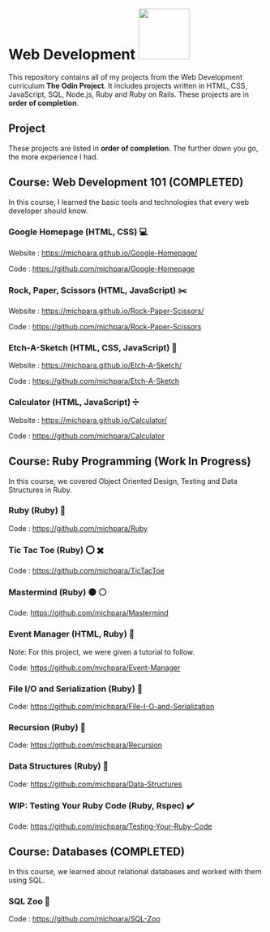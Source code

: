 # **Web Development**  <img src="https://media.giphy.com/media/d9IfL7seBexHLct75B/giphy.gif" width="100">

This repository contains all of my projects from the Web Development curriculum **The Odin Project**. It includes projects written in HTML, CSS, JavaScript,
SQL, Node.js, Ruby and Ruby on Rails. These projects are in **order of completion**. 

## **Project**

These projects are listed in **order of completion**. The further down you go, the more experience I had.

## Course: Web Development 101 (COMPLETED) 
  
  In this course, I learned the basic tools and technologies that every web developer should know.

  ### **Google Homepage (HTML, CSS)** :computer:

  Website : https://michpara.github.io/Google-Homepage/

  Code : https://github.com/michpara/Google-Homepage

  ### **Rock, Paper, Scissors (HTML, JavaScript)** :scissors:

  Website : https://michpara.github.io/Rock-Paper-Scissors/

  Code : https://github.com/michpara/Rock-Paper-Scissors

  ### **Etch-A-Sketch (HTML, CSS, JavaScript)** :notebook:

  Website : https://michpara.github.io/Etch-A-Sketch/

  Code : https://github.com/michpara/Etch-A-Sketch

  ### **Calculator (HTML, JavaScript)** :heavy_division_sign:

  Website : https://michpara.github.io/Calculator/

  Code : https://github.com/michpara/Calculator
  
## **Course: Ruby Programming (Work In Progress)**

  In this course, we covered Object Oriented Design, Testing and Data Structures in Ruby.
  
  ### **Ruby (Ruby)** :gem:
  
  Code : https://github.com/michpara/Ruby

  ### **Tic Tac Toe (Ruby)** :o: :heavy_multiplication_x:
 
  Code : https://github.com/michpara/TicTacToe
 
  ### **Mastermind (Ruby)** :black_circle: :white_circle:
  
  Code: https://github.com/michpara/Mastermind
  
  ### **Event Manager (HTML, Ruby)** :book:
  Note: For this project, we were given a tutorial to follow.
  
  Code: https://github.com/michpara/Event-Manager
  
  ### **File I/O and Serialization (Ruby)** :page_with_curl:
  
  Code: https://github.com/michpara/File-I-O-and-Serialization
  
  ### **Recursion (Ruby)** :gem:
  
  Code: https://github.com/michpara/Recursion
  
  ### **Data Structures (Ruby)** :gem:
  
  Code: https://github.com/michpara/Data-Structures
  
  ### **WIP: Testing Your Ruby Code (Ruby, Rspec)** :heavy_check_mark:
  
  Code: https://github.com/michpara/Testing-Your-Ruby-Code

## **Course: Databases (COMPLETED)**

  In this course, we learned about relational databases and worked with them using SQL.

  ### **SQL Zoo** :leopard:

  Code : https://github.com/michpara/SQL-Zoo
